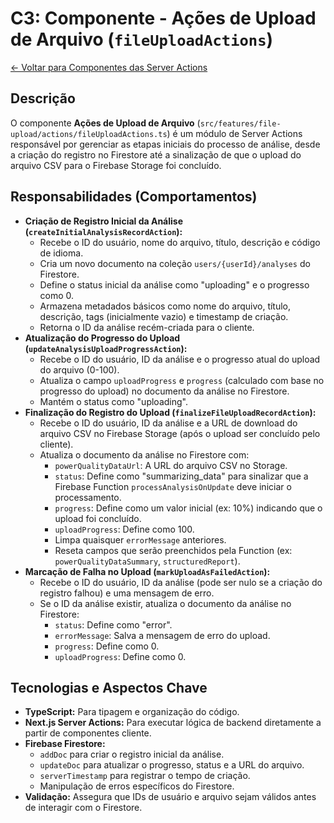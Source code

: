 
# C3: Componente - Ações de Upload de Arquivo (`fileUploadActions`)

[<- Voltar para Componentes das Server Actions](./../02-server-actions-components.md)

## Descrição

O componente **Ações de Upload de Arquivo** (`src/features/file-upload/actions/fileUploadActions.ts`) é um módulo de Server Actions responsável por gerenciar as etapas iniciais do processo de análise, desde a criação do registro no Firestore até a sinalização de que o upload do arquivo CSV para o Firebase Storage foi concluído.

## Responsabilidades (Comportamentos)

*   **Criação de Registro Inicial da Análise (`createInitialAnalysisRecordAction`):**
    *   Recebe o ID do usuário, nome do arquivo, título, descrição e código de idioma.
    *   Cria um novo documento na coleção `users/{userId}/analyses` do Firestore.
    *   Define o status inicial da análise como "uploading" e o progresso como 0.
    *   Armazena metadados básicos como nome do arquivo, título, descrição, tags (inicialmente vazio) e timestamp de criação.
    *   Retorna o ID da análise recém-criada para o cliente.
*   **Atualização do Progresso do Upload (`updateAnalysisUploadProgressAction`):**
    *   Recebe o ID do usuário, ID da análise e o progresso atual do upload do arquivo (0-100).
    *   Atualiza o campo `uploadProgress` e `progress` (calculado com base no progresso do upload) no documento da análise no Firestore.
    *   Mantém o status como "uploading".
*   **Finalização do Registro do Upload (`finalizeFileUploadRecordAction`):**
    *   Recebe o ID do usuário, ID da análise e a URL de download do arquivo CSV no Firebase Storage (após o upload ser concluído pelo cliente).
    *   Atualiza o documento da análise no Firestore com:
        *   `powerQualityDataUrl`: A URL do arquivo CSV no Storage.
        *   `status`: Define como "summarizing_data" para sinalizar que a Firebase Function `processAnalysisOnUpdate` deve iniciar o processamento.
        *   `progress`: Define como um valor inicial (ex: 10%) indicando que o upload foi concluído.
        *   `uploadProgress`: Define como 100.
        *   Limpa quaisquer `errorMessage` anteriores.
        *   Reseta campos que serão preenchidos pela Function (ex: `powerQualityDataSummary`, `structuredReport`).
*   **Marcação de Falha no Upload (`markUploadAsFailedAction`):**
    *   Recebe o ID do usuário, ID da análise (pode ser nulo se a criação do registro falhou) e uma mensagem de erro.
    *   Se o ID da análise existir, atualiza o documento da análise no Firestore:
        *   `status`: Define como "error".
        *   `errorMessage`: Salva a mensagem de erro do upload.
        *   `progress`: Define como 0.
        *   `uploadProgress`: Define como 0.

## Tecnologias e Aspectos Chave

*   **TypeScript:** Para tipagem e organização do código.
*   **Next.js Server Actions:** Para executar lógica de backend diretamente a partir de componentes cliente.
*   **Firebase Firestore:**
    *   `addDoc` para criar o registro inicial da análise.
    *   `updateDoc` para atualizar o progresso, status e a URL do arquivo.
    *   `serverTimestamp` para registrar o tempo de criação.
    *   Manipulação de erros específicos do Firestore.
*   **Validação:** Assegura que IDs de usuário e arquivo sejam válidos antes de interagir com o Firestore.
